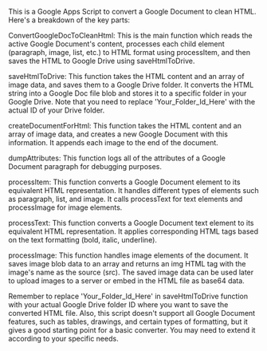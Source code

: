 This is a Google Apps Script to convert a Google Document to clean HTML. Here's a breakdown of the key parts:

ConvertGoogleDocToCleanHtml: This is the main function which reads the active Google Document's content, processes each child element (paragraph, image, list, etc.) to HTML format using processItem, and then saves the HTML to Google Drive using saveHtmlToDrive.

saveHtmlToDrive: This function takes the HTML content and an array of image data, and saves them to a Google Drive folder. It converts the HTML string into a Google Doc file blob and stores it to a specific folder in your Google Drive. Note that you need to replace 'Your_Folder_Id_Here' with the actual ID of your Drive folder.

createDocumentForHtml: This function takes the HTML content and an array of image data, and creates a new Google Document with this information. It appends each image to the end of the document.

dumpAttributes: This function logs all of the attributes of a Google Document paragraph for debugging purposes.

processItem: This function converts a Google Document element to its equivalent HTML representation. It handles different types of elements such as paragraph, list, and image. It calls processText for text elements and processImage for image elements.

processText: This function converts a Google Document text element to its equivalent HTML representation. It applies corresponding HTML tags based on the text formatting (bold, italic, underline).

processImage: This function handles image elements of the document. It saves image blob data to an array and returns an img HTML tag with the image's name as the source (src). The saved image data can be used later to upload images to a server or embed in the HTML file as base64 data.

Remember to replace 'Your_Folder_Id_Here' in saveHtmlToDrive function with your actual Google Drive folder ID where you want to save the converted HTML file. Also, this script doesn't support all Google Document features, such as tables, drawings, and certain types of formatting, but it gives a good starting point for a basic converter. You may need to extend it according to your specific needs.
